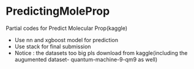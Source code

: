 # PredictingMoleProp
Partial codes for Predict Molecular Prop(kaggle)
- Use nn and xgboost model for prediction
- Use stack for final submission
- Notice : the datasets too big pls download from kaggle(including the augumented dataset- quantum-machine-9-qm9 as well) 